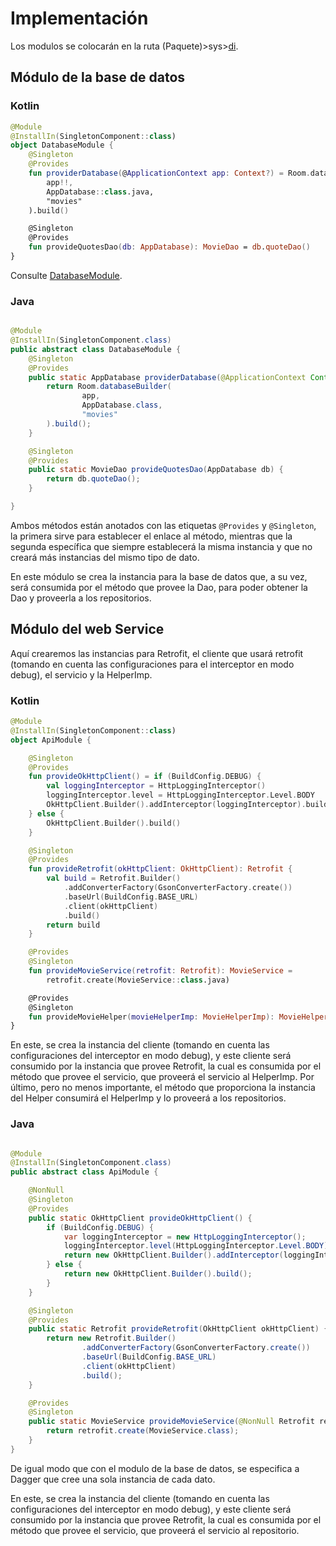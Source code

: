 # Implementación

Los modulos se colocarán en la ruta (Paquete)>sys>[di](../sys/di).

## Módulo de la base de datos

### Kotlin

```kotlin
@Module
@InstallIn(SingletonComponent::class)
object DatabaseModule {
    @Singleton
    @Provides
    fun providerDatabase(@ApplicationContext app: Context?) = Room.databaseBuilder(
        app!!,
        AppDatabase::class.java,
        "movies"
    ).build()

    @Singleton
    @Provides
    fun provideQuotesDao(db: AppDatabase): MovieDao = db.quoteDao()
}
```

Consulte [DatabaseModule](../sys/di/DatabaseModule.kt).

### Java

```java

@Module
@InstallIn(SingletonComponent.class)
public abstract class DatabaseModule {
    @Singleton
    @Provides
    public static AppDatabase providerDatabase(@ApplicationContext Context app) {
        return Room.databaseBuilder(
                app,
                AppDatabase.class,
                "movies"
        ).build();
    }

    @Singleton
    @Provides
    public static MovieDao provideQuotesDao(AppDatabase db) {
        return db.quoteDao();
    }

}
```

Ambos métodos están anotados con las etiquetas `@Provides` y `@Singleton`, la primera sirve para
establecer el enlace al método, mientras que la segunda específica que siempre establecerá la misma
instancia y que no creará más instancias del mismo tipo de dato.

En este módulo se crea la instancia para la base de datos que, a su vez, será consumida por el
método que provee la Dao, para poder obtener la Dao y proveerla a los repositorios.

## Módulo del web Service

Aquí crearemos las instancias para Retrofit, el cliente que usará retrofit (tomando en cuenta las
configuraciones para el interceptor en modo debug), el servicio y la HelperImp.

### Kotlin

```kotlin
@Module
@InstallIn(SingletonComponent::class)
object ApiModule {

    @Singleton
    @Provides
    fun provideOkHttpClient() = if (BuildConfig.DEBUG) {
        val loggingInterceptor = HttpLoggingInterceptor()
        loggingInterceptor.level = HttpLoggingInterceptor.Level.BODY
        OkHttpClient.Builder().addInterceptor(loggingInterceptor).build()
    } else {
        OkHttpClient.Builder().build()
    }

    @Singleton
    @Provides
    fun provideRetrofit(okHttpClient: OkHttpClient): Retrofit {
        val build = Retrofit.Builder()
            .addConverterFactory(GsonConverterFactory.create())
            .baseUrl(BuildConfig.BASE_URL)
            .client(okHttpClient)
            .build()
        return build
    }

    @Provides
    @Singleton
    fun provideMovieService(retrofit: Retrofit): MovieService =
        retrofit.create(MovieService::class.java)

    @Provides
    @Singleton
    fun provideMovieHelper(movieHelperImp: MovieHelperImp): MovieHelper = movieHelperImp
}
```

En este, se crea la instancia del cliente (tomando en cuenta las configuraciones del interceptor en
modo debug), y este cliente será consumido por la instancia que provee Retrofit, la cual es
consumida por el método que provee el servicio, que proveerá el servicio al HelperImp. Por último,
pero no menos importante, el método que proporciona la instancia del Helper consumirá el HelperImp y
lo proveerá a los repositorios.

### Java

```java

@Module
@InstallIn(SingletonComponent.class)
public abstract class ApiModule {

    @NonNull
    @Singleton
    @Provides
    public static OkHttpClient provideOkHttpClient() {
        if (BuildConfig.DEBUG) {
            var loggingInterceptor = new HttpLoggingInterceptor();
            loggingInterceptor.level(HttpLoggingInterceptor.Level.BODY);
            return new OkHttpClient.Builder().addInterceptor(loggingInterceptor).build();
        } else {
            return new OkHttpClient.Builder().build();
        }
    }

    @Singleton
    @Provides
    public static Retrofit provideRetrofit(OkHttpClient okHttpClient) {
        return new Retrofit.Builder()
                .addConverterFactory(GsonConverterFactory.create())
                .baseUrl(BuildConfig.BASE_URL)
                .client(okHttpClient)
                .build();
    }

    @Provides
    @Singleton
    public static MovieService provideMovieService(@NonNull Retrofit retrofit) {
        return retrofit.create(MovieService.class);
    }
}
```

De igual modo que con el modulo de la base de datos, se especifica a Dagger que cree una sola
instancia de cada dato.

En este, se crea la instancia del cliente (tomando en cuenta las configuraciones del interceptor en
modo debug), y este cliente será consumido por la instancia que provee Retrofit, la cual es
consumida por el método que provee el servicio, que proveerá el servicio al repositorio. 